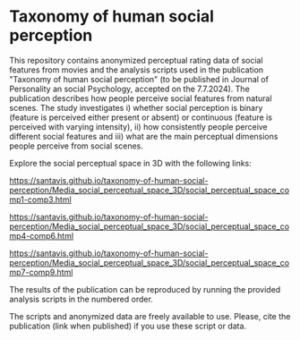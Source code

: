 # Taxonomy of human social perception
This repository contains anonymized perceptual rating data of social features from movies and the analysis scripts used in the publication "Taxonomy of human social perception" (to be published in Journal of Personality an social Psychology, accepted on the 7.7.2024). The publication describes how people perceive social features from natural scenes. The study investigates i) whether social perception is binary (feature is perceived either present or absent) or continuous (feature is perceived with varying intensity), ii) how consistently people perceive different social features and iii) what are the main perceptual dimensions people perceive from social scenes.

Explore the social perceptual space in 3D with the following links:

https://santavis.github.io/taxonomy-of-human-social-perception/Media_social_perceptual_space_3D/social_perceptual_space_comp1-comp3.html

https://santavis.github.io/taxonomy-of-human-social-perception/Media_social_perceptual_space_3D/social_perceptual_space_comp4-comp6.html

https://santavis.github.io/taxonomy-of-human-social-perception/Media_social_perceptual_space_3D/social_perceptual_space_comp7-comp9.html

The results of the publication can be reproduced by running the provided analysis scripts in the numbered order.

The scripts and anonymized data are freely available to use. Please, cite the publication (link when published) if you use these script or data.
